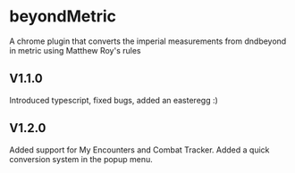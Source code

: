 # beyondMetric
 A chrome plugin that converts the imperial measurements from dndbeyond in metric using Matthew Roy's rules

## V1.1.0
 Introduced typescript, fixed bugs, added an easteregg :)

## V1.2.0
 Added support for My Encounters and Combat Tracker. Added a quick conversion system in the popup menu.